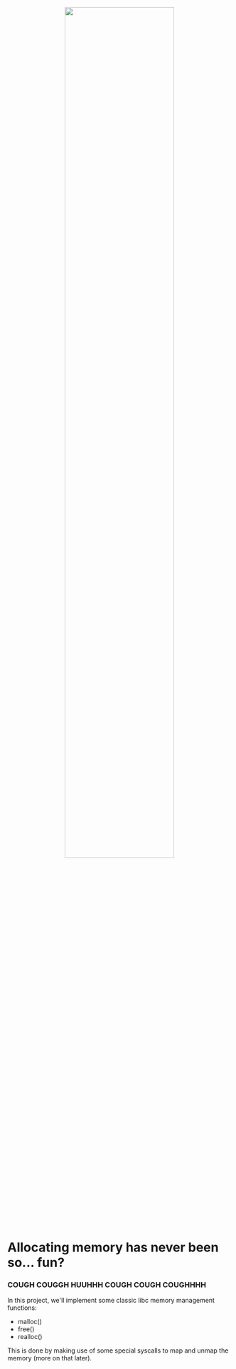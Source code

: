 <p align="center">
  <img src="img/meme.png" width="70%"/>
</p>

# Allocating memory has never been so... fun?
### COUGH COUGGH HUUHHH COUGH COUGH COUGHHHH

In this project, we'll implement some classic libc memory management functions:
- malloc()
- free()
- realloc()

This is done by making use of some special syscalls to map and unmap the memory (more on that later).

